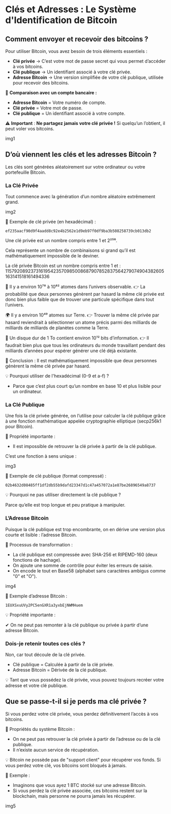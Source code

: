 # Clés et Adresses : Le Système d'Identification de Bitcoin

## Comment envoyer et recevoir des bitcoins ?

Pour utiliser Bitcoin, vous avez besoin de trois éléments essentiels :

- **Clé privée** → C’est votre mot de passe secret qui vous permet d’accéder à vos bitcoins.
- **Clé publique** → Un identifiant associé à votre clé privée.
- **Adresse Bitcoin** → Une version simplifiée de votre clé publique, utilisée pour recevoir des bitcoins.

📌 **Comparaison avec un compte bancaire :**

- **Adresse Bitcoin** = Votre numéro de compte.
- **Clé privée** = Votre mot de passe.
- **Clé publique** = Un identifiant associé à votre compte.

⚠️ **Important** : **Ne partagez jamais votre clé privée !** Si quelqu’un l’obtient, il peut voler vos bitcoins.

img1

## D’où viennent les clés et les adresses Bitcoin ?

Les clés sont générées aléatoirement sur votre ordinateur ou votre portefeuille Bitcoin.

### La Clé Privée

Tout commence avec la génération d’un nombre aléatoire extrêmement grand.

img2

📌 Exemple de clé privée (en hexadécimal) :
```
ef235aacf90d9f4aadd8c92e4b2562e1d9eb97f0df9ba3b508258739cb013db2
```

Une clé privée est un nombre compris entre 1 et 2²⁵⁶.

Cela représente un nombre de combinaisons si grand qu’il est mathématiquement impossible de le deviner.

La clé privée Bitcoin est un nombre compris entre 1 et : 115792089237316195423570985008687907852837564279074904382605163141518161494336

🌌 Il y a environ 10⁷⁸ à 10⁸² atomes dans l’univers observable.
👉 La probabilité que deux personnes génèrent par hasard la même clé privée est donc bien plus faible que de trouver une particule spécifique dans tout l’univers.

🌍 Il y a environ 10⁴⁹ atomes sur Terre.
👉 Trouver la même clé privée par hasard reviendrait à sélectionner un atome précis parmi des milliards de milliards de milliards de planètes comme la Terre.

💾 Un disque dur de 1 To contient environ 10¹² bits d’information.
👉 Il faudrait bien plus que tous les ordinateurs du monde travaillant pendant des milliards d’années pour espérer générer une clé déjà existante.

📌 Conclusion : Il est mathématiquement impossible que deux personnes génèrent la même clé privée par hasard.

💡 Pourquoi utiliser de l'hexadécimal (0-9 et a-f) ?

- Parce que c’est plus court qu’un nombre en base 10 et plus lisible pour un ordinateur.

### La Clé Publique

Une fois la clé privée générée, on l’utilise pour calculer la clé publique grâce à une fonction mathématique appelée cryptographie elliptique (secp256k1 pour Bitcoin).

📌 Propriété importante :
- Il est impossible de retrouver la clé privée à partir de la clé publique.

C’est une fonction à sens unique :

img3

📌 Exemple de clé publique (format compressé) :

```
02b4632d08485ff1df2db55b9dafd23347d1c47a457072a1e87be26896549a8737
```

💡 Pourquoi ne pas utiliser directement la clé publique ?

Parce qu’elle est trop longue et peu pratique à manipuler.

### L’Adresse Bitcoin

Puisque la clé publique est trop encombrante, on en dérive une version plus courte et lisible : l’adresse Bitcoin.

📌 Processus de transformation :
- La clé publique est compressée avec SHA-256 et RIPEMD-160 (deux fonctions de hachage).
- On ajoute une somme de contrôle pour éviter les erreurs de saisie.
- On encode le tout en Base58 (alphabet sans caractères ambigus comme "0" et "O").

img4

📌 Exemple d’adresse Bitcoin :
```
1EUXSxuUVy2PC5enGXR1a3yxbEjNWMHuem
```

💡 Propriété importante :

✔ On ne peut pas remonter à la clé publique ou privée à partir d’une adresse Bitcoin.

### Dois-je retenir toutes ces clés ?

Non, car tout découle de la clé privée.

- Clé publique = Calculée à partir de la clé privée.
- Adresse Bitcoin = Dérivée de la clé publique.

💡 Tant que vous possédez la clé privée, vous pouvez toujours recréer votre adresse et votre clé publique.

## Que se passe-t-il si je perds ma clé privée ?

Si vous perdez votre clé privée, vous perdez définitivement l’accès à vos bitcoins.

📌 Propriétés du système Bitcoin :
- On ne peut pas retrouver la clé privée à partir de l’adresse ou de la clé publique.
- Il n’existe aucun service de récupération.

💡 Bitcoin ne possède pas de "support client" pour récupérer vos fonds. Si vous perdez votre clé, vos bitcoins sont bloqués à jamais.

📌 Exemple :
- Imaginons que vous ayez 1 BTC stocké sur une adresse Bitcoin.
- Si vous perdez la clé privée associée, ces bitcoins restent sur la blockchain, mais personne ne pourra jamais les récupérer.

img5